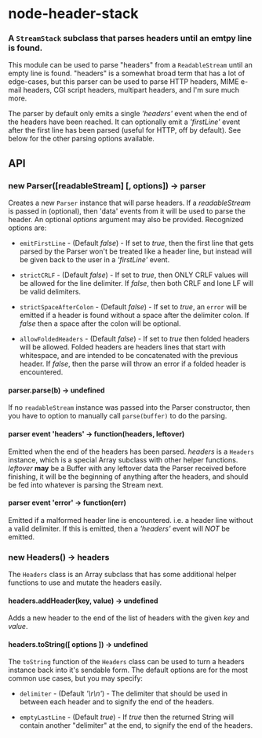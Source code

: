 node-header-stack
=================
### A `StreamStack` subclass that parses headers until an emtpy line is found.


This module can be used to parse "headers" from a `ReadableStream` until an empty
line is found. "headers" is a somewhat broad term that has a lot of edge-cases,
but this parser can be used to parse HTTP headers, MIME e-mail headers, CGI script
headers, multipart headers, and I'm sure much more.

The parser by default only emits a single _'headers'_ event when the end of the
headers have been reached. It can optionally emit a _'firstLine'_ event after the
first line has been parsed (useful for HTTP, off by default). See below for the
other parsing options available.


API
---

### new Parser([readableStream] [, options]) -> parser

Creates a new `Parser` instance that will parse headers. If a _readableStream_ is passed
in (optional), then 'data' events from it will be used to parse the header. An
optional _options_ argument may also be provided. Recognized options are:

  - `emitFirstLine` - (Default _false_) - If set to _true_, then the first line
       that gets parsed by the Parser won't be treated like a header line, but
       instead will be given back to the user in a _'firstLine'_ event.

  - `strictCRLF` - (Default _false_) - If set to _true_, then ONLY CRLF values
       will be allowed for the line delimiter. If _false_, then both CRLF and
       lone LF will be valid delimiters.

  - `strictSpaceAfterColon` - (Default _false_) - If set to _true_, an `error`
       will be emitted if a header is found without a space after the delimiter
       colon. If _false_ then a space after the colon will be optional.

  - `allowFoldedHeaders` - (Default _false_) - If set to _true_ then folded headers
       will be allowed. Folded headers are headers lines that start with whitespace,
       and are intended to be concatenated with the previous header. If _false_, then
       the parse will throw an error if a folded header is encountered.


#### parser.parse(b) -> undefined

If no `readableStream` instance was passed into the Parser constructor, then you
have to option to manually call `parse(buffer)` to do the parsing.


#### parser event 'headers' -> function(headers, leftover)

Emitted when the end of the headers has been parsed. _headers_ is a `Headers` instance,
which is a special Array subclass with other helper functions. _leftover_ __may__ be
a Buffer with any leftover data the Parser received before finishing, it will be the
beginning of anything after the headers, and should be fed into whatever is parsing
the Stream next.


#### parser event 'error' -> function(err)

Emitted if a malformed header line is encountered. i.e. a header line without a
valid delimiter. If this is emitted, then a _'headers'_ event will _NOT_ be emitted.


### new Headers() -> headers

The `Headers` class is an Array subclass that has some additional helper functions
to use and mutate the headers easily.


#### headers.addHeader(key, value) -> undefined

Adds a new header to the end of the list of headers with the given _key_ and _value_.


#### headers.toString([ options ]) -> undefined

The `toString` function of the `Headers` class can be used to turn a headers instance
back into it's sendable form. The default options are for the most common use cases,
but you may specify:

  - `delimiter` - (Default _'\r\n'_) - The delimiter that should be used in between
       each header and to signify the end of the headers.

  - `emptyLastLine` - (Default _true_) - If _true_ then the returned String will contain
       another "delimiter" at the end, to signify the end of the headers.



[Node]: http://nodejs.org
